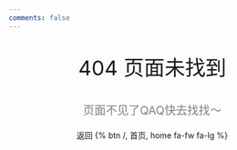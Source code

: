 ```yaml
---
comments: false
---
```


<p style="text-align:center; font-size: 36px">
  404 页面未找到
</p>
<p style="text-align:center; font-size: 20px; color: grey">
  页面不见了QAQ快去找找～
</p>

<p style="text-align:center">
  <a class="btn" onclick="window.history.back()">
    <i class="fa fa-angle-double-left fa-fw fa-lg"></i>
    返回
  </a>
  {% btn /, 首页, home fa-fw fa-lg %}
<p>